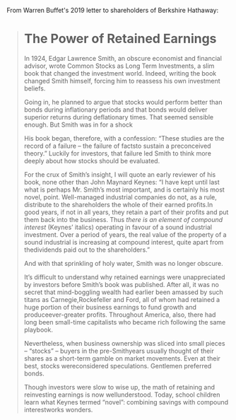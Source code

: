 From Warren Buffet's 2019 letter to shareholders of Berkshire Hathaway:

> # The Power of Retained Earnings
> 
> In 1924, Edgar Lawrence Smith, an obscure economist and financial advisor, wrote Common Stocks as Long Term Investments,
> a slim book that changed the investment world. Indeed, writing the book changed Smith himself,
> forcing him to reassess his own investment beliefs.
> 
> Going in, he planned to argue that stocks would perform better than bonds during inflationary periods and that bonds 
> would deliver superior returns during deflationary times. That seemed sensible enough. But Smith was in for a shock
> 
> His book began, therefore, with a confession: “These studies are the record of a failure – the failure of factsto sustain a preconceived theory.”
> Luckily for investors, that failure led Smith to think more deeply about how stocks should be evaluated.
> 
> For the crux of Smith’s insight, I will quote an early reviewer of his book, none other than John Maynard Keynes: 
> “I have kept until last what is perhaps Mr. Smith’s most important, and is certainly his most novel, point. Well-managed industrial companies do not,
> as a rule, distribute to the shareholders the whole of their earned profits.In good years, if not in all years, they retain a part of their profits 
> and put them back into the business. Thus _there is an element of compound interest_ (Keynes’ italics) operating in favour of a sound industrial investment. 
> Over a period of years, the real value of the property of a sound industrial is increasing at compound interest, quite apart from thedividends paid out to 
> the shareholders.”
> 
> And with that sprinkling of holy water, Smith was no longer obscure.
> 
> It’s difficult to understand why retained earnings were unappreciated by investors before Smith’s book was published. After all, it was no secret that 
> mind-boggling wealth had earlier been amassed by such titans as Carnegie,Rockefeller and Ford, all of whom had retained a huge portion of their business 
> earnings to fund growth and produceever-greater profits. Throughout America, also, there had long been small-time capitalists who became rich following 
> the same playbook.
> 
> Nevertheless, when business ownership was sliced into small pieces – “stocks” – buyers in the pre-Smithyears usually thought of their shares as a 
> short-term gamble on market movements. Even at their best, stocks wereconsidered speculations. Gentlemen preferred bonds.
> 
> Though investors were slow to wise up, the math of retaining and reinvesting earnings is now wellunderstood. Today, school children learn what 
> Keynes termed “novel”: combining savings with compound interestworks wonders.

